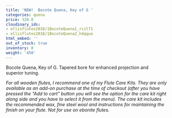 ```yaml
---
title: 'NEW!  Bocote Quena, Key of G '
categories: quena
price: 320.0
cloudinary_ids:
- ellisflutes2018/1BocoteQuena1_rczl71
- ellisflutes2018/1BocoteQuena2_hdqquo
html_embed: ''
out_of_stock: true
inventory: 0
weight: '450'
---
```


Bocote Quena, Key of G. Tapered bore for enhanced projection and superior tuning.  

*For all wooden flutes, I recommend one of my Flute Care Kits.  They are only available as an add-on purchase at the time of checkout (after you have pressed the “Add to cart” button you will see the option for the care kit right along side and you have to select it from the menu). The care kit includes the recommended wax, fine steel wool and instructions for maintaining the finish on your flute.  Not for use on ebonite flutes.*